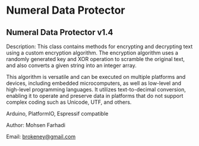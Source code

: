 # Numeral Data Protector
## Numeral Data Protector v1.4


Description:
This class contains methods for encrypting and decrypting text using a custom encryption algorithm.
The encryption algorithm uses a randomly generated key and XOR operation to scramble the original text, 
and also converts a given string into an integer array.

This algorithm is versatile and can be executed on multiple platforms and devices, including embedded microcomputers, 
as well as low-level and high-level programming languages. It utilizes text-to-decimal conversion, enabling it to operate 
and preserve data in platforms that do not support complex coding such as Unicode, UTF, and others.

Arduino, PlatformIO, Espressif compatible

Author: Mohsen Farhadi

Email: brokeney@gmail.com